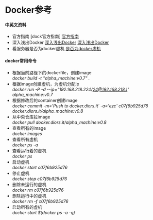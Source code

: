 Docker参考   
===============

#### 中英文资料

* 官方指南
[dock官方指南] [官方指南]
* 深入浅出Docker
[深入浅出Docker] [深入浅出Docker] 
* 看服务器是否为docker虚机
[是否为docker虚机][是否为docker虚机]

[官方指南]: https://docs.docker.com/userguide/
[深入浅出Docker]: http://www.infoq.com/cn/articles/docker-core-technology-preview
[是否为docker虚机]: http://tuhrig.de/how-to-know-you-are-inside-a-docker-container/

#### docker常用命令

* 根据当前路径下的dockerfile，创建image  
  *docker build -t "alpha_machine:v0.7" .*
* 根据image创建虚机，为虚机分配ip  
  *docker run -P -d --ip="192.168.218.224/24@192.168.218.1" alpha_machine:v0.7*
* 根据修改后的container创建image  
  *docker commit -m='Push to docker.diors.it' -a='ezc' c07f6b925d76 docker.diors.it/alpha_machine:v0.8*
* 从中央仓库拉image  
  *docker pull docker.diors.it/alpha_machine:v0.8*
* 查看所有的image   
  *docker images*
* 查看所有虚机   
  *docker ps -a*
* 查看运行着的虚机   
  *docker ps*
* 启动虚机   
  *docker start c07f6b925d76*
* 停止虚机   
  *docker stop c07f6b925d76*
* 删除未运行的虚机   
  *docker rm c07f6b925d76*
* 删除运行中的虚机   
 *docker rm -f c07f6b925d76*
* 启动所有的虚机   
 *docker start $(docker ps -a -q)*





